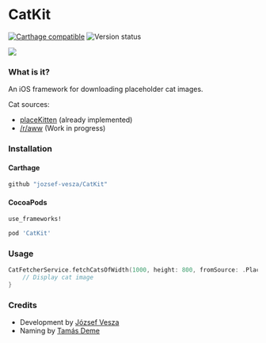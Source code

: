 # CatKit

[![Carthage compatible](https://img.shields.io/badge/Carthage-compatible-4BC51D.svg?style=flat)](https://github.com/Carthage/Carthage) ![Version status](https://img.shields.io/cocoapods/v/CatKit.svg)

![][1]

### What is it?

An iOS framework for downloading placeholder cat images.

Cat sources:

* [placeKitten][2] (already implemented)
* [/r/aww][3] (Work in progress)

### Installation

#### Carthage

````bash
github "jozsef-vesza/CatKit"
````

#### CocoaPods

````ruby
use_frameworks!

pod 'CatKit'
````

### Usage

```swift
CatFetcherService.fetchCatsOfWidth(1000, height: 800, fromSource: .PlaceKitten) { image, error in
    // Display cat image
}
```

### Credits

* Development by [József Vesza][4]
* Naming by [Tamás Deme][5]

[1]: http://i.imgur.com/IP4j2Zt.png
[2]: http://placekitten.com
[3]: http://www.reddit.com/r/aww/
[4]: https://twitter.com/j_vesza
[5]: https://twitter.com/tomzorz_
